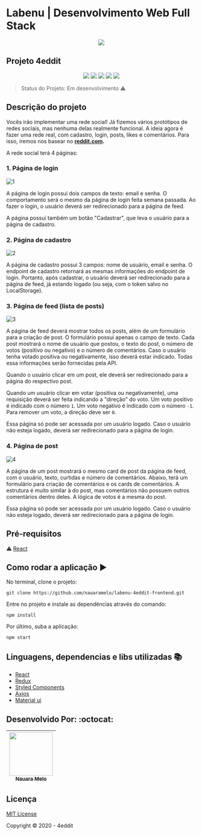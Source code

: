 # Labenu | Desenvolvimento Web Full Stack


<p align="center">
  <img src="https://user-images.githubusercontent.com/59856574/86274338-e7bbd280-bba7-11ea-9b0f-312418c0c364.png"/>
</p>

## Projeto 4eddit 

<p align="center">
  <img src="https://img.shields.io/static/v1?label=react&message=framework&color=blue&style=for-the-badge&logo=REACT"/>
  <img src="https://img.shields.io/static/v1?label=javascript&message=language&color=yellow&style=for-the-badge&logo=JAVASCRIPT"/>
  <img src="https://img.shields.io/static/v1?label=redux&message=library&color=purple&style=for-the-badge&logo=REDUX"/>
  <img src="http://img.shields.io/static/v1?label=License&message=MIT&color=green&style=for-the-badge"/>
  <img src="http://img.shields.io/static/v1?label=STATUS&message=EM%20DESENVOLVIMENTO&color=RED&style=for-the-badge"/>
</p>

> Status do Projeto: Em desenvolvimento :warning: 


## Descrição do projeto 

Vocês irão implementar uma rede social! Já fizemos vários protótipos de redes sociais, mas nenhuma delas realmente funcional. A ideia agora é fazer uma rede real, com cadastro, login, posts, likes e comentários. Para isso, iremos nos basear no **[reddit.com](https://reddit.com).**

A rede social terá 4 páginas:

### 1. Página de login

![1](https://user-images.githubusercontent.com/3521896/77802249-3ada3280-7059-11ea-9da7-5762c6daf97d.png)

A página de login possui dois campos de texto: email e senha. O comportamento será o mesmo da página de login feita semana passada. Ao fazer o login, o usuário deverá ser redirecionado para a página de feed.

A página possui também um botão "Cadastrar", que leva o usuário para a página de cadastro.

### 2. Página de cadastro

![2](https://user-images.githubusercontent.com/3521896/77802253-3ca3f600-7059-11ea-8bc9-e43db687e62c.png)

A página de cadastro possui 3 campos: nome de usuário, email e senha. O endpoint de cadastro retornará as mesmas informações do endpoint de login. Portanto, após cadastrar, o usuário deverá ser redirecionado para a página de feed, já estando logado (ou seja, com o token salvo no LocalStorage).

### 3. Página de feed (lista de posts)

![3](https://user-images.githubusercontent.com/3521896/77802257-3e6db980-7059-11ea-9978-cc4612e444a1.png)

A página de feed deverá mostrar todos os posts, além de um formulário para a criação de post. O formulário possui apenas o campo de texto. Cada post mostrará o nome de usuário que postou, o texto do post, o número de votos (positivo ou negativo) e o número de comentários. Caso o usuário tenha votado positiva ou negativamente, isso deverá estar indicado. Todas essa informações serão fornecidas pela API.

Quando o usuário clicar em um post, ele deverá ser redirecionado para a página do respectivo post. 

Quando um usuário clicar em votar (positiva ou negativamente), uma requisição deverá ser feita indicando a "direção" do voto. Um voto positivo é indicado com o número `1`. Um voto negativo é indicado com o número `-1`. Para remover um voto, a direção deve ser `0`.

Essa página só pode ser acessada por um usuário logado. Caso o usuário não esteja logado, deverá ser redirecionado para a página de login.

### 4. Página de post

![4](https://user-images.githubusercontent.com/3521896/77802261-40377d00-7059-11ea-8f65-2b305bf5e6f8.png)

A página de um post mostrará o mesmo card de post da página de feed, com o usuário, texto, curtidas e número de comentários. Abaixo, terá um formulário para criação de comentários e os cards de comentários. A estrutura é muito similar à do post, mas comentários não possuem outros comentários dentro deles. A lógica de votos é a mesma do post.

Essa página só pode ser acessada por um usuário logado. Caso o usuário não esteja logado, deverá ser redirecionado para a página de login.


## Pré-requisitos

:warning: [React](https://pt-br.reactjs.org/)

## Como rodar a aplicação :arrow_forward:

No terminal, clone o projeto: 

```
git clone https://github.com/nauaramelo/labenu-4eddit-frontend.git
```
Entre no projeto e instale as dependências através do comando:
```
npm install
```
Por último, suba a aplicação: 
```
npm start
```

## Linguagens, dependencias e libs utilizadas :books:

- [React](https://pt-br.reactjs.org/)
- [Redux](https://redux.js.org/)
- [Styled Components](https://styled-components.com/)
- [Axios](https://alligator.io/react/axios-react/)
- [Material ui](https://material-ui.com/pt/)

## Desenvolvido Por: :octocat:

| [<img src="https://user-images.githubusercontent.com/59856574/86283681-d11d7780-bbb7-11ea-90a5-9312ee67cdec.jpg" width=115><br><sub>Nauara Melo</sub>](https://www.linkedin.com/in/nauara-melo-mayer-464a82135/) | 
| :---: |

## Licença 

[MIT License](https://opensource.org/licenses/MIT)

Copyright :copyright: 2020 - 4eddit
